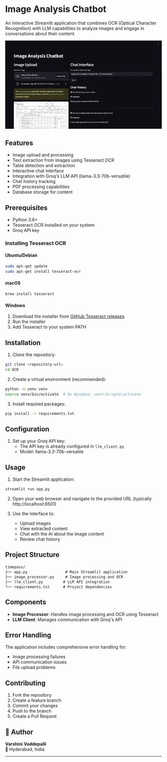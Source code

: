 # Image Analysis Chatbot

An interactive Streamlit application that combines OCR (Optical Character Recognition) with LLM capabilities to analyze images and engage in conversations about their content.

![Output](Output.gif)

## Features

- Image upload and processing
- Text extraction from images using Tesseract OCR
- Table detection and extraction
- Interactive chat interface
- Integration with Groq's LLM API (llama-3.3-70b-versatile)
- Chat history tracking
- PDF processing capabilities
- Database storage for content

## Prerequisites

- Python 3.8+
- Tesseract OCR installed on your system
- Groq API key

### Installing Tesseract OCR

#### Ubuntu/Debian
```bash
sudo apt-get update
sudo apt-get install tesseract-ocr
```

#### macOS
```bash
brew install tesseract
```

#### Windows
1. Download the installer from [GitHub Tesseract releases](https://github.com/UB-Mannheim/tesseract/wiki)
2. Run the installer
3. Add Tesseract to your system PATH

## Installation

1. Clone the repository:
```bash
git clone <repository-url>
cd OCR
```

2. Create a virtual environment (recommended):
```bash
python -m venv venv
source venv/bin/activate  # On Windows: venv\Scripts\activate
```

3. Install required packages:
```bash
pip install -r requirements.txt
```

## Configuration

1. Set up your Groq API key:
   - The API key is already configured in `llm_client.py`
   - Model: llama-3.3-70b-versatile

## Usage

1. Start the Streamlit application:
```bash
streamlit run app.py
```

2. Open your web browser and navigate to the provided URL (typically http://localhost:8501)

3. Use the interface to:
   - Upload images
   - View extracted content
   - Chat with the AI about the image content
   - Review chat history

## Project Structure

```
timepass/
├── app.py                 # Main Streamlit application
├── image_processor.py     # Image processing and OCR
├── llm_client.py         # LLM API integration
└── requirements.txt      # Project dependencies
```

## Components

- **Image Processor**: Handles image processing and OCR using Tesseract
- **LLM Client**: Manages communication with Groq's API

## Error Handling

The application includes comprehensive error handling for:
- Image processing failures
- API communication issues
- File upload problems

## Contributing

1. Fork the repository
2. Create a feature branch
3. Commit your changes
4. Push to the branch
5. Create a Pull Request

## 🧠 Author

**Varshini Vaddepalli**    
📍 Hyderabad, India

---
